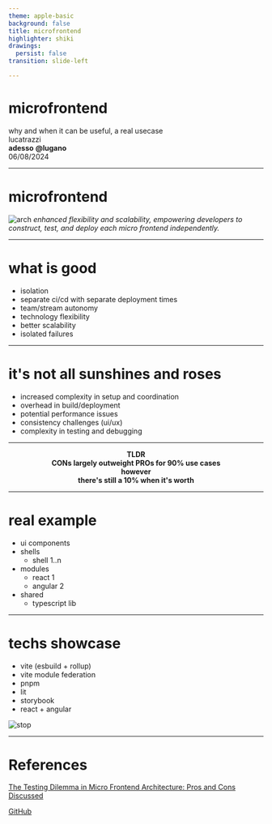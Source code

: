 ```yaml
---
theme: apple-basic
background: false
title: microfrontend
highlighter: shiki
drawings:
  persist: false
transition: slide-left

---
```


<div class="flex flex-col gap-2 h-full">
<div class="flex flex-col gap-2 items-center justify-center h-full">
<h1 text="!5xl">microfrontend</h1>

<div class="text-sm opacity-50">why and when it can be useful, a real usecase</div>
<div text="!2xl">lucatrazzi</div>
</div>

<div class="text-align-right">
<div><strong>adesso</strong> <strong>@lugano</strong></div>
<div class="text-sm opacity-50">06/08/2024</div>
</div>
</div>

---

<h1>microfrontend</h1>

<div class="flex flex-col items-center gap-2">
<img src="/assets/images/architecture.webp" alt="arch" class="w-120"></img>

<i class="text-center">
enhanced flexibility and scalability, empowering developers to construct, test, and deploy each micro frontend independently.
</i>
</div>

<!--
enhanced flexibility and scalability, empowering developers to construct, test, and deploy each micro frontend independently.
-->

---

<h1>what is good</h1>

<div>

<ul>
<li>isolation</li>
<li>separate ci/cd with separate deployment times</li>
<li>team/stream autonomy</li>
<li>technology flexibility</li>
<li>better scalability</li>
<li>isolated failures</li>
</ul>

</div>

<!--

4. Reusability:
[Micro FrontEnd]: It will make the Test suite also reusable. We just need to test once.

[Monolithic FrontEnd]: We might have to run the test suite redundantly. If we are working with different teams, then test cases
would be redundant.

5. Continuous Integration/Deployment:
[Micro FrontEnd]: Each micro frontend can be developed and deployed
independently, it’s possible to set up a CI/CD pipeline for each micro frontend, allowing for faster development cycles and less downtime when deploying new features.

[Monolithic FrontEnd]: If something wrong will go in production and we want to roll back the commit. As CI/CD time would be more so total
downtime of the application would also be more, which might
lead to heavy revenue loss.
-->

---

<h1>it's not all sunshines and roses</h1>

<div>

<ul>
<li>increased complexity in setup and coordination</li>
<li>overhead in build/deployment</li>
<li>potential performance issues</li>
<li>consistency challenges (ui/ux)</li>
<li>complexity in testing and debugging</li>
</ul>

</div>

---

<div class="flex flex-col h-full gap-2 justify-center">
<center>
<strong text="!3xl">TLDR</strong>
</center>

<center v-click>
<strong text="!3xl">CONs largely outweight PROs for 90% use cases</strong>
</center>

<center v-click>
<strong text="!3xl">however</strong>
</center>

<center v-click>
<strong text="!3xl">there's still a 10% when it's worth</strong>
</center>
</div>

---

<h1>real example</h1>

<ul>
<li>ui components</li>
<li>shells
<ul>
<li>shell 1..n</li>
</ul>
</li>

<li>modules
<ul>
<li>react 1</li>
<li>angular 2</li>
</ul>
</li>

<li>shared
<ul>
<li>typescript lib</li>
</ul>
</li>

</ul>

---

<h1>techs showcase</h1>

<div class="flex gap-2 items-center justify-evenly">
<div>
<ul>
<li>vite (esbuild + rollup)</li>
<li>vite module federation</li>
<li>pnpm</li>
<li>lit</li>
<li>storybook</li>
<li>react + angular</li>
</ul>
</div>
<div>
<img src="/assets/images/time-to.gif" alt="stop" class="w-60"></img>
</div>
</div>

---

<h1>References</h1>

[The Testing Dilemma in Micro Frontend Architecture: Pros and Cons Discussed
](https://blog.bitsrc.io/the-testing-dilemma-in-micro-frontend-architecture-pros-and-cons-discussed-8cf9a6a90c3d)

[GitHub](https://github.com/lucax88x/slides)

